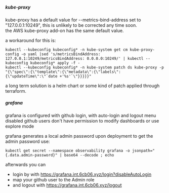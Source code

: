 ##### kube-proxy
kube-proxy has a default value for --metrics-bind-address set to
"127.0.0.1:10249", this is unlikely to be corrected any time soon.  
the AWS kube-proxy add-on has the same default value.  

a workaround for this is:
```shell
kubectl --kubeconfig kubeconfig* -n kube-system get cm kube-proxy-config -o yaml |sed 's/metricsBindAddress: 127.0.0.1:10249/metricsBindAddress: 0.0.0.0:10249/' | kubectl --kubeconfig kubeconfig* apply -f -
kubectl --kubeconfig kubeconfig* -n kube-system patch ds kube-proxy -p "{\"spec\":{\"template\":{\"metadata\":{\"labels\":{\"updateTime\":\"`date +'%s'`\"}}}}}"
```

a long term solution is a helm chart or some kind of patch applied through 
terraform.

##### grafana
grafana is configured with github login, with auto-login and logout menu disabled
github users don't have permission to modify dashboards or use explore mode

grafana generates a local admin password upon deployment
to get the admin password use:
```shell
kubectl get secret --namespace observability grafana -o jsonpath="{.data.admin-password}" | base64 --decode ; echo
```

afterwards you can
* login by with https://grafana.int.6cb06.xyz/login?disableAutoLogin
* map your github user to the Admin role
* and logout with https://grafana.int.6cb06.xyz/logout
